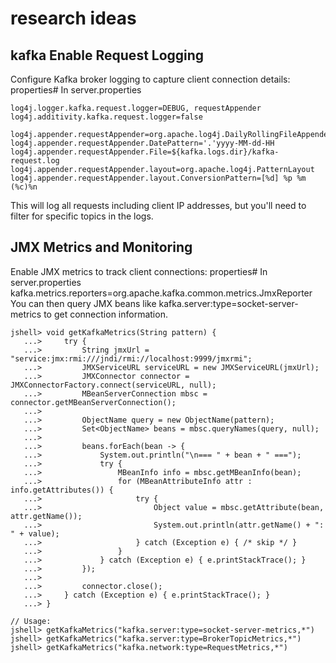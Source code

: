 # research ideas

## kafka Enable Request Logging
Configure Kafka broker logging to capture client connection details: properties# In server.properties
```
log4j.logger.kafka.request.logger=DEBUG, requestAppender
log4j.additivity.kafka.request.logger=false

log4j.appender.requestAppender=org.apache.log4j.DailyRollingFileAppender
log4j.appender.requestAppender.DatePattern='.'yyyy-MM-dd-HH
log4j.appender.requestAppender.File=${kafka.logs.dir}/kafka-request.log
log4j.appender.requestAppender.layout=org.apache.log4j.PatternLayout
log4j.appender.requestAppender.layout.ConversionPattern=[%d] %p %m (%c)%n
```
This will log all requests including client IP addresses, but you'll need to filter for specific topics in the logs.

## JMX Metrics and Monitoring
Enable JMX metrics to track client connections:
properties# In server.properties
kafka.metrics.reporters=org.apache.kafka.common.metrics.JmxReporter
You can then query JMX beans like kafka.server:type=socket-server-metrics to get connection information.

```
jshell> void getKafkaMetrics(String pattern) {
   ...>     try {
   ...>         String jmxUrl = "service:jmx:rmi:///jndi/rmi://localhost:9999/jmxrmi";
   ...>         JMXServiceURL serviceURL = new JMXServiceURL(jmxUrl);
   ...>         JMXConnector connector = JMXConnectorFactory.connect(serviceURL, null);
   ...>         MBeanServerConnection mbsc = connector.getMBeanServerConnection();
   ...>         
   ...>         ObjectName query = new ObjectName(pattern);
   ...>         Set<ObjectName> beans = mbsc.queryNames(query, null);
   ...>         
   ...>         beans.forEach(bean -> {
   ...>             System.out.println("\n=== " + bean + " ===");
   ...>             try {
   ...>                 MBeanInfo info = mbsc.getMBeanInfo(bean);
   ...>                 for (MBeanAttributeInfo attr : info.getAttributes()) {
   ...>                     try {
   ...>                         Object value = mbsc.getAttribute(bean, attr.getName());
   ...>                         System.out.println(attr.getName() + ": " + value);
   ...>                     } catch (Exception e) { /* skip */ }
   ...>                 }
   ...>             } catch (Exception e) { e.printStackTrace(); }
   ...>         });
   ...>         
   ...>         connector.close();
   ...>     } catch (Exception e) { e.printStackTrace(); }
   ...> }

// Usage:
jshell> getKafkaMetrics("kafka.server:type=socket-server-metrics,*")
jshell> getKafkaMetrics("kafka.server:type=BrokerTopicMetrics,*")
jshell> getKafkaMetrics("kafka.network:type=RequestMetrics,*")
```
